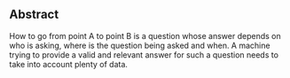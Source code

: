 ## Abstract
<!-- Context      -->
How to go from point A to point B is a question 
whose answer depends on who is asking, 
where is the question being asked and when.
A machine trying to provide a valid and relevant answer for such a question 
needs to take into account plenty of data.  
<!-- Need         -->

<!-- Task         -->

<!-- Object       -->

<!-- Findings     -->

<!-- Conclusion   -->

<!-- Perspectives -->
